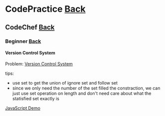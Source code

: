 # CodePractice [Back](https://blog.fish-404.icu/CodePractice/)

## CodeChef [Back](https://blog.fish-404.icu/CodePractice/CodeChef/)

### Beginner [Back](https://blog.fish-404.icu/CodePractice/CodeChef/Beginner/)

#### Version Control System

Problem: [Version Control System](https://www.codechef.com/problems/VCS)

tips:

* use set to get the union of ignore set and follow set
* since we only need the number of the set filled the constraction, we can just use set operation on length and don't need care about what the statisfied set exactly is 

[JavaScript Demo](https://github.com/fish-404/CodePractice/blob/main/CodeChef/Beginner/Version%20Control%20System/Version%20Control%20System.js)
